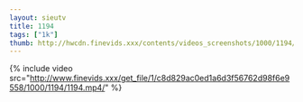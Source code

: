 ```yaml
--- 
layout: sieutv
title: 1194
tags: ["1k"]
thumb: http://hwcdn.finevids.xxx/contents/videos_screenshots/1000/1194/preview.mp4.jpg
---
```

{% include video src="http://www.finevids.xxx/get_file/1/c8d829ac0ed1a6d3f56762d98f6e9558/1000/1194/1194.mp4/" %} 
